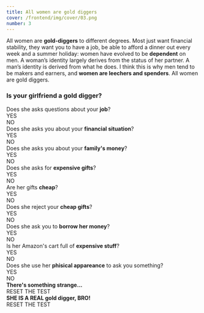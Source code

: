 ```yaml
---
title: All women are gold diggers
cover: /frontend/img/cover/03.png
number: 3
---
```


<section class="snap intro"><div class="module">All women are <b>gold-diggers</b> to different degrees. Most just want financial stability, they want you to have a job, be able to afford a dinner out every week and a summer holiday: women have evolved to be <b>dependent</b> on men. A woman’s identity largely derives from the status of her partner. A man’s identity is derived from what he does. I think this is why men tend to be makers and earners, and <b>women are leechers and spenders</b>. All women are gold diggers.
</div></section>



### Is your girlfriend a gold digger? 

<div class="fullscreen schema">
    <div class="bandersnatch">
        <div class="question is-visible" data-quest="0">
            <div class="module">
                <div class="question_text">Does she asks questions about your <b>job</b>?</div>
                <div class="question_button">
                    <div class="question_button_yes" data-id="1">YES</div>
                    <div class="question_button_no" data-id="2">NO</div>
                </div>
            </div>
        </div>
        <div class="question" data-quest="1">
            <div class="module">
                <div class="question_text">Does she asks you about your <b>financial situation</b>?</div>
                <div class="question_button">
                    <div class="question_button_yes" data-id="2">YES</div>
                    <div class="question_button_no" data-id="3">NO</div>
                </div>
            </div>
        </div>
           <div class="question" data-quest="2">
            <div class="module">
                <div class="question_text">Does she asks you about your <b>family's money</b>?</div>
                <div class="question_button">
                    <div class="question_button_yes" data-id="10">YES</div>
                    <div class="question_button_no" data-id="3">NO</div>
                </div>
            </div>
        </div>
             <div class="question" data-quest="3">
            <div class="module">
                <div class="question_text">Does she asks for <b>expensive gifts</b>?</div>
                <div class="question_button">
                    <div class="question_button_yes" data-id="4">YES</div>
                    <div class="question_button_no" data-id="8">NO</div>
                </div>
            </div>
        </div>
            <div class="question" data-quest="4">
            <div class="module">
                <div class="question_text">Are her gifts <b>cheap</b>?</div>
                <div class="question_button">
                    <div class="question_button_yes" data-id="5">YES</div>
                    <div class="question_button_no" data-id="8">NO</div>
                </div>
            </div>
        </div>
            <div class="question" data-quest="5">
            <div class="module">
                <div class="question_text">Does she reject your <b>cheap gifts</b>?</div>
                <div class="question_button">
                    <div class="question_button_yes" data-id="6">YES</div>
                    <div class="question_button_no" data-id="7">NO</div>
                </div>
            </div>
        </div>
            <div class="question" data-quest="6">
            <div class="module">
                <div class="question_text">Does she ask you to <b>borrow her money</b>?</div>
                <div class="question_button">
                    <div class="question_button_yes" data-id="10">YES</div>
                    <div class="question_button_no" data-id="7">NO</div>
                </div>
            </div>
        </div>
            <div class="question" data-quest="7">
            <div class="module">
                <div class="question_text">Is her Amazon's cart full of <b>expensive stuff</b>?</div>
                <div class="question_button">
                    <div class="question_button_yes" data-id="10">YES</div>
                    <div class="question_button_no" data-id="9">NO</div>
                </div>
            </div>
        </div>
            <div class="question" data-quest="8">
            <div class="module">
                <div class="question_text">Does she use her <b>phisical appareance</b> to ask you something?</div>
                <div class="question_button">
                    <div class="question_button_yes" data-id="10">YES</div>
                    <div class="question_button_no" data-id="9">NO</div>
                </div>
            </div>
        </div>
            <div class="question" data-quest="9">
            <div class="module">
                <div class="question_text"><b>There's something strange...</b></div>
                <div class="question_button">
                      <div class="question_button_retry" data-id="0">RESET THE TEST</div>
                </div>
            </div>
        </div>
        <div class="question gold-digger" data-quest="10">
            <div class="module">
                <div class="question_text"><b>SHE IS A REAL gold digger, BRO!</b></div>
                 <div class="question_button">
                      <div class="question_button_retry" data-id="0">RESET THE TEST</div>
                </div>
            </div>
        </div>
    </div>
</div>

<!--
<p class="fullscreen schema" markdown="1">
    ![Gold Digger Schema]({{ 'frontend/img/page03/schema.png' | relative_url}})
</p>
-->


